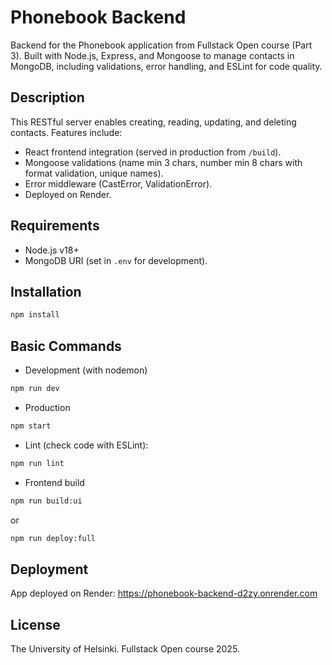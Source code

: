 # Phonebook Backend

Backend for the Phonebook application from Fullstack Open course (Part 3). Built with Node.js, Express, and Mongoose to manage contacts in MongoDB, including validations, error handling, and ESLint for code quality.

## Description
This RESTful server enables creating, reading, updating, and deleting contacts. Features include:
- React frontend integration (served in production from `/build`).
- Mongoose validations (name min 3 chars, number min 8 chars with format validation, unique names).
- Error middleware (CastError, ValidationError).
- Deployed on Render.

## Requirements
- Node.js v18+
- MongoDB URI (set in `.env` for development).

## Installation
```bash
npm install
```

## Basic Commands
- Development (with nodemon)
```bash
npm run dev
```
- Production
```bash
npm start
```
- Lint (check code with ESLint):
```bash
npm run lint
```
- Frontend build
```bash
npm run build:ui
```
or
```bash
npm run deploy:full
```

## Deployment
App deployed on Render: https://phonebook-backend-d2zy.onrender.com

## License
The University of Helsinki. Fullstack Open course 2025.